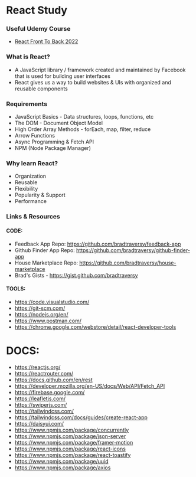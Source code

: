 # React Study

### Useful Udemy Course
* [React Front To Back 2022](https://www.udemy.com/course/react-front-to-back-2022/)

### What is React?
* A JavaScript library / framework created and maintained by Facebook that is used for building user interfaces
* React gives us a way to build websites & UIs with organized and reusable components

### Requirements
* JavaScript Basics - Data structures, loops, functions, etc
* The DOM - Document Object Model
* High Order Array Methods - forEach, map, filter, reduce
* Arrow Functions
* Async Programming & Fetch API
* NPM (Node Package Manager)

### Why learn React?
* Organization
* Reusable
* Flexibility
* Popularity & Support
* Performance

### Links & Resources
#### CODE:

* Feedback App Repo: https://github.com/bradtraversy/feedback-app
* Github Finder App Repo: https://github.com/bradtraversy/github-finder-app
* House Marketplace Repo: https://github.com/bradtraversy/house-marketplace
* Brad's Gists - https://gist.github.com/bradtraversy

#### TOOLS:

* https://code.visualstudio.com/
* https://git-scm.com/
* https://nodejs.org/en/
* https://www.postman.com/
* https://chrome.google.com/webstore/detail/react-developer-tools

# DOCS:

* https://reactjs.org/
* https://reactrouter.com/
* https://docs.github.com/en/rest
* https://developer.mozilla.org/en-US/docs/Web/API/Fetch_API
* https://firebase.google.com/
* https://leafletjs.com/
* https://swiperjs.com/
* https://tailwindcss.com/
* https://tailwindcss.com/docs/guides/create-react-app
* https://daisyui.com/
* https://www.npmjs.com/package/concurrently
* https://www.npmjs.com/package/json-server
* https://www.npmjs.com/package/framer-motion
* https://www.npmjs.com/package/react-icons
* https://www.npmjs.com/package/react-toastify
* https://www.npmjs.com/package/uuid
* https://www.npmjs.com/package/axios
